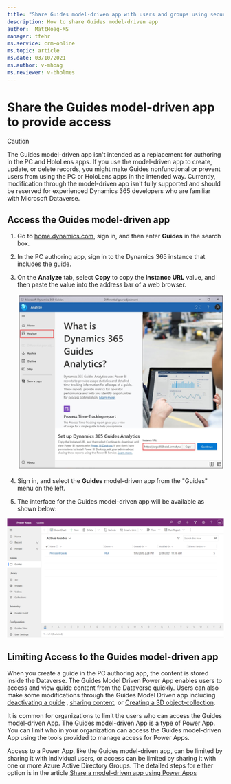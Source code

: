 ```yaml
---
title: "Share Guides model-driven app with users and groups using security roles to provide access to Dynamics 365 Guides | MicrosoftDocs"
description: How to share Guides model-driven app
author:  MattHoag-MS
manager: tfehr
ms.service: crm-online
ms.topic: article
ms.date: 03/10/2021
ms.author: v-mhoag
ms.reviewer: v-bholmes
---
```

<!-- This article could be a redirect to the article below with the term "App" updated to "Guides model-driven app".   A better solution will have to be found to "customize" core power apps support documents to address the specific D365 Guides user experience.  
https://docs.microsoft.com/powerapps/user/assign-or-share-records -->

# Share the Guides model-driven app to provide access

> [!CAUTION] 
> The Guides model-driven app isn't intended as a replacement for authoring in the PC and HoloLens apps. If you use the model-driven app to create, update, or delete records, you might make Guides nonfunctional or prevent users from using the PC or HoloLens apps in the intended way. Currently, modification through the model-driven app isn't fully supported and should be reserved for experienced Dynamics 365 developers who are familiar with Microsoft Dataverse.

## Access the Guides model-driven app

1. Go to [home.dynamics.com](https://home.dynamics.com), sign in, and then enter **Guides** in the search box.

2. In the PC authoring app, sign in to the Dynamics 365 instance that includes the guide.

3. On the **Analyze** tab, select **Copy** to copy the **Instance URL** value, and then paste the value into the address bar of a web browser.

    ![Copy the Instance URL value](media/copy-instance-url.jpg "Copy the Instance URL value")

4. Sign in, and select the **Guides** model-driven app from the "Guides" menu on the left.

5. The interface for the Guides model-driven app will be available as  shown below:

![Guides model-driven app example](media/Guides-Hub.png "Guides model-driven app example")

## Limiting Access to the Guides model-driven app

When you create a guide in the PC authoring app, the content is stored inside the Dataverse. The Guides Model Driven Power App enables users to access and view guide content from the Dataverse quickly. Users can also make some modifications through the Guides Model Driven app including [deactivating a guide](admin-deactivate-guide.md) , [sharing content](admin-access-teams.md), or  [Creating a 3D object-collection](workflow-example-2.md).

It is common for organizations to limit the users who can access the Guides model-driven App. The Guides model-driven App is a type of Power App.    You can limit who in your organization can access the Guides model-driven App using the tools provided to manage access for Power Apps.  

Access to a Power App, like the Guides model-driven app, can be limited by sharing it with individual users, or access can be limited by sharing it with one or more Azure Active Directory Groups.  The detailed steps for either option is in the article [Share a model-driven app using Power Apps](https://docs.microsoft.com/powerapps/maker/model-driven-apps/share-model-driven-app)
